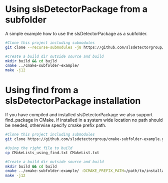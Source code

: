 # Using slsDetectorPackage from a subfolder
A simple example how to use the slsDetectorPackage as a subfolder.

```bash
#Clone this project including submodules
git clone --recurse-submodules -j8 https://github.com/slsdetectorgroup/cmake-subfolder-example.git

#Create a build dir outside source and build
mkdir build && cd build
cmake ../cmake-subfolder-example/
make -j12

```

# Using find from a slsDetectorPackage installation
If you have compiled and installed slsDetectorPackage we also support find_package in CMake. 
If installed in a system wide location no path should be needed, otherwise specify cmake prefix path.

```bash
#Clone this project including submodules
git clone https://github.com/slsdetectorgroup/cmake-subfolder-example.git

#Using the right file to build
cp CMakeLists_using_find.txt CMakeList.txt 

#Create a build dir outside source and build
mkdir build && cd build
cmake ../cmake-subfolder-example/ -DCMAKE_PREFIX_PATH=/path/to/installation
make -j12

```
